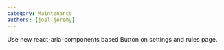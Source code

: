 ```yaml
---
category: Maintenance
authors: [joel-jeremy]
---
```


Use new react-aria-components based Button on settings and rules page.

